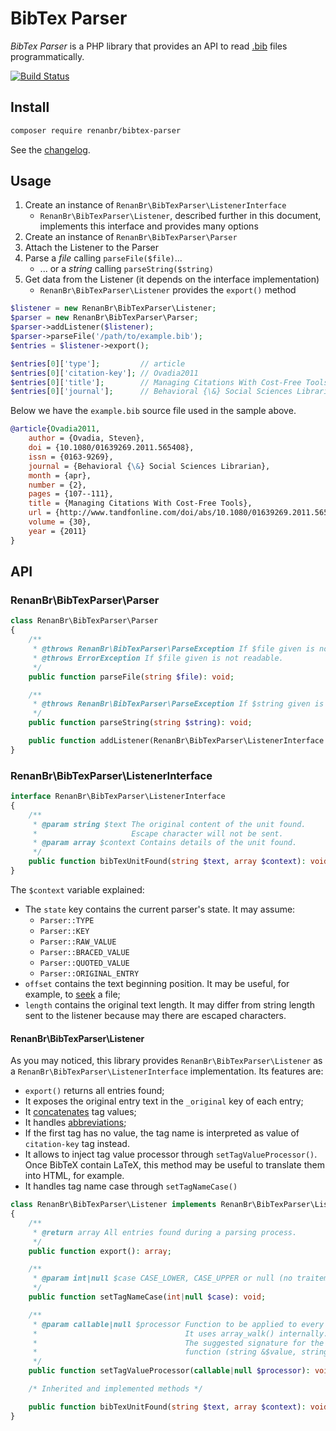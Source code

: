 # BibTex Parser

_BibTex Parser_ is a PHP library that provides an API to read [.bib](http://mirrors.ctan.org/biblio/bibtex/base/btxdoc.pdf) files programmatically.

[![Build Status](https://travis-ci.org/renanbr/bibtex-parser.svg?branch=master)](https://travis-ci.org/renanbr/bibtex-parser)

## Install

~~~bash
composer require renanbr/bibtex-parser
~~~

See the [changelog](CHANGELOG.md).

## Usage

1. Create an instance of `RenanBr\BibTexParser\ListenerInterface`
    - `RenanBr\BibTexParser\Listener`, described further in this document, implements this interface and provides many options
2. Create an instance of `RenanBr\BibTexParser\Parser`
3. Attach the Listener to the Parser
4. Parse a _file_ calling `parseFile($file)`...
    - ... or a _string_ calling `parseString($string)`
5. Get data from the Listener (it depends on the interface implementation)
    - `RenanBr\BibTexParser\Listener` provides the `export()` method

```php
$listener = new RenanBr\BibTexParser\Listener;
$parser = new RenanBr\BibTexParser\Parser;
$parser->addListener($listener);
$parser->parseFile('/path/to/example.bib');
$entries = $listener->export();

$entries[0]['type'];         // article
$entries[0]['citation-key']; // Ovadia2011
$entries[0]['title'];        // Managing Citations With Cost-Free Tools
$entries[0]['journal'];      // Behavioral {\&} Social Sciences Librarian
```

Below we have the `example.bib` source file used in the sample above.

```bib
@article{Ovadia2011,
    author = {Ovadia, Steven},
    doi = {10.1080/01639269.2011.565408},
    issn = {0163-9269},
    journal = {Behavioral {\&} Social Sciences Librarian},
    month = {apr},
    number = {2},
    pages = {107--111},
    title = {Managing Citations With Cost-Free Tools},
    url = {http://www.tandfonline.com/doi/abs/10.1080/01639269.2011.565408},
    volume = {30},
    year = {2011}
}
```

## API

### RenanBr\BibTexParser\Parser

```php
class RenanBr\BibTexParser\Parser
{
    /**
     * @throws RenanBr\BibTexParser\ParseException If $file given is not a valid BibTeX.
     * @throws ErrorException If $file given is not readable.
     */
    public function parseFile(string $file): void;

    /**
     * @throws RenanBr\BibTexParser\ParseException If $string given is not a valid BibTeX.
     */
    public function parseString(string $string): void;

    public function addListener(RenanBr\BibTexParser\ListenerInterface $listener): void;
}
```

### RenanBr\BibTexParser\ListenerInterface

```php
interface RenanBr\BibTexParser\ListenerInterface
{
    /**
     * @param string $text The original content of the unit found.
     *                     Escape character will not be sent.
     * @param array $context Contains details of the unit found.
     */
    public function bibTexUnitFound(string $text, array $context): void;
}
```

The `$context` variable explained:
- The `state` key contains the current parser's state.
  It may assume:
  - `Parser::TYPE`
  - `Parser::KEY`
  - `Parser::RAW_VALUE`
  - `Parser::BRACED_VALUE`
  - `Parser::QUOTED_VALUE`
  - `Parser::ORIGINAL_ENTRY`
- `offset` contains the text beginning position.
  It may be useful, for example, to [seek](https://php.net/fseek) a file;
- `length` contains the original text length.
  It may differ from string length sent to the listener because may there are escaped characters.

#### RenanBr\BibTexParser\Listener

As you may noticed, this library provides `RenanBr\BibTexParser\Listener` as a `RenanBr\BibTexParser\ListenerInterface` implementation.
Its features are:
- `export()` returns all entries found;
- It exposes the original entry text in the `_original` key of each entry;
- It [concatenates](http://www.bibtex.org/Format/) tag values;
- It handles [abbreviations](http://www.bibtex.org/Format/);
- If the first tag has no value, the tag name is interpreted as value of `citation-key` tag instead.
- It allows to inject tag value processor through `setTagValueProcessor()`.
  Once BibTeX contain LaTeX, this method may be useful to translate them into HTML, for example.
- It handles tag name case through `setTagNameCase()`

```php
class RenanBr\BibTexParser\Listener implements RenanBr\BibTexParser\ListenerInterface
{
    /**
     * @return array All entries found during a parsing process.
     */
    public function export(): array;

    /**
     * @param int|null $case CASE_LOWER, CASE_UPPER or null (no traitement)
     */
    public function setTagNameCase(int|null $case): void;

    /**
     * @param callable|null $processor Function to be applied to every member of an BibTeX entry.
     *                                 It uses array_walk() internally.
     *                                 The suggested signature for the argument is:
     *                                 function (string &$value, string $tag);
     */
    public function setTagValueProcessor(callable|null $processor): void;

    /* Inherited and implemented methods */

    public function bibTexUnitFound(string $text, array $context): void;
}
```
